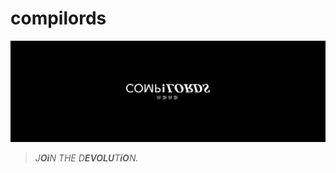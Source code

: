 # compilords

<p align="center">
  <img src="assets/logo/compilords-logo-text-paris.png" />
</p>

> *J**Oi**N THE D**EVOLU**T**iO**N.*
